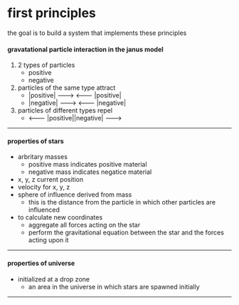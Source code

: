 # first principles
the goal is to build a system that implements these principles


#### gravatational particle interaction in the janus model
1. 2 types of particles
   * positive
   * negative
2. particles of the same type attract
   * |positive| ---> <--- |positive|
   * |negative| ---> <--- |negative|
3. particles of different types repel
   * <--- |positive||negative| --->
---

#### properties of stars
* arbritary masses
  * positive mass indicates positive material
  * negative mass indicates negatice material
* x, y, z current position
* velocity for x, y, z
* sphere of influence derived from mass
  * this is the distance from the particle in which other particles are influenced
* to calculate new coordinates
  * aggregate all forces acting on the star
  * perform the gravitational equation between the star and the forces acting upon it

---

#### properties of universe
* initialized at a drop zone
  * an area in the universe in which stars are spawned initially
---

